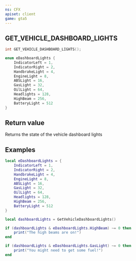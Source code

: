 ```yaml
---
ns: CFX
apiset: client
game: gta5
---
```

## GET_VEHICLE_DASHBOARD_LIGHTS

```c
int GET_VEHICLE_DASHBOARD_LIGHTS();
```

```c
enum eDashboardLights {
	IndicatorLeft = 1,
	IndicatorRight = 2,
	HandbrakeLight = 4,
	EngineLight = 8,
	ABSLight = 16,
	GasLight = 32,
	OilLight = 64,
	Headlights = 128,
	HighBeam = 256,
	BatteryLight = 512
}
```

## Return value
Returns the state of the vehicle dashboard lights

## Examples
```lua
local eDashboardLights = {
    IndicatorLeft = 1,
    IndicatorRight = 2,
    HandbrakeLight = 4,
    EngineLight = 8,
    ABSLight = 16,
    GasLight = 32,
    OilLight = 64,
    Headlights = 128,
    HighBeam = 256,
    BatteryLight = 512
}

local dashboardLights = GetVehicleDashboardLights()

if (dashboardLights & eDashboardLights.HighBeam) ~= 0 then
    print("The high beams are on!")
end

if (dashboardLights & eDashboardLights.GasLight) ~= 0 then
    print("You might need to get some fuel!")
end
```
